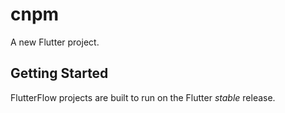 # cnpm

A new Flutter project.

## Getting Started

FlutterFlow projects are built to run on the Flutter _stable_ release.
